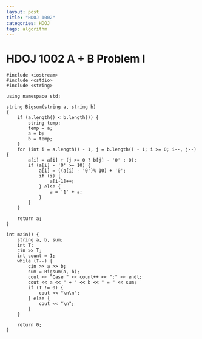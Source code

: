 ```yaml
---
layout: post
title: "HDOJ 1002"
categories: HDOJ
tags: algorithm
---
```

# HDOJ 1002 A + B Problem I


    #include <iostream>
    #include <cstdio>
    #include <string>

    using namespace std;

    string Bigsum(string a, string b)
    {
        if (a.length() < b.length()) {
            string temp;
            temp = a;
            a = b;
            b = temp;
        }
        for (int i = a.length() - 1, j = b.length() - 1; i >= 0; i--, j--) {
            a[i] = a[i] + (j >= 0 ? b[j] - '0' : 0);
            if (a[i] - '0' >= 10) {
                a[i] = ((a[i] - '0')% 10) + '0';
                if (i) {
                    a[i-1]++;
                } else {
                    a = '1' + a;
                }
            }
        }

        return a;
    }

    int main() {
        string a, b, sum;
        int T;
        cin >> T;
        int count = 1;
        while (T--) {
            cin >> a >> b;
            sum = Bigsum(a, b);
            cout << "Case " << count++ << ":" << endl;
            cout << a << " + " << b << " = " << sum;
            if (T != 0) {
                cout << "\n\n";
            } else {
                cout << "\n";
            }
        }

        return 0;
    }

